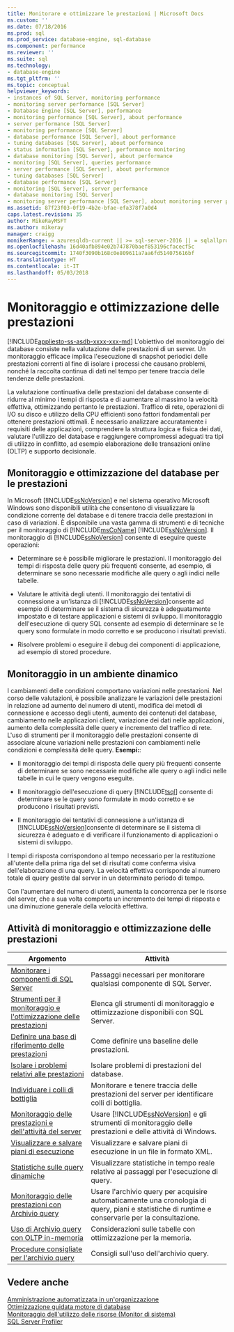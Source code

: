 ```yaml
---
title: Monitorare e ottimizzare le prestazioni | Microsoft Docs
ms.custom: ''
ms.date: 07/18/2016
ms.prod: sql
ms.prod_service: database-engine, sql-database
ms.component: performance
ms.reviewer: ''
ms.suite: sql
ms.technology:
- database-engine
ms.tgt_pltfrm: ''
ms.topic: conceptual
helpviewer_keywords:
- instances of SQL Server, monitoring performance
- monitoring server performance [SQL Server]
- Database Engine [SQL Server], performance
- monitoring performance [SQL Server], about performance
- server performance [SQL Server]
- monitoring performance [SQL Server]
- database performance [SQL Server], about performance
- tuning databases [SQL Server], about performance
- status information [SQL Server], performance monitoring
- database monitoring [SQL Server], about performance
- monitoring [SQL Server], queries performance
- server performance [SQL Server], about performance
- tuning databases [SQL Server]
- database performance [SQL Server]
- monitoring [SQL Server], server performance
- database monitoring [SQL Server]
- monitoring server performance [SQL Server], about monitoring server performance
ms.assetid: 87f23f03-0f19-4b2e-bfae-efa378f7a0d4
caps.latest.revision: 35
author: MikeRayMSFT
ms.author: mikeray
manager: craigg
monikerRange: = azuresqldb-current || >= sql-server-2016 || = sqlallproducts-allversions
ms.openlocfilehash: 16d40afb894e02b747870baef853196cfacecf5c
ms.sourcegitcommit: 1740f3090b168c0e809611a7aa6fd514075616bf
ms.translationtype: HT
ms.contentlocale: it-IT
ms.lasthandoff: 05/03/2018
---
```

# <a name="monitor-and-tune-for-performance"></a>Monitoraggio e ottimizzazione delle prestazioni
[!INCLUDE[appliesto-ss-asdb-xxxx-xxx-md](../../includes/appliesto-ss-asdb-xxxx-xxx-md.md)]
  L'obiettivo del monitoraggio dei database consiste nella valutazione delle prestazioni di un server. Un monitoraggio efficace implica l'esecuzione di snapshot periodici delle prestazioni correnti al fine di isolare i processi che causano problemi, nonché la raccolta continua di dati nel tempo per tenere traccia delle tendenze delle prestazioni.  
  
 La valutazione continuativa delle prestazioni del database consente di ridurre al minimo i tempi di risposta e di aumentare al massimo la velocità effettiva, ottimizzando pertanto le prestazioni. Traffico di rete, operazioni di I/O su disco e utilizzo della CPU efficienti sono fattori fondamentali per ottenere prestazioni ottimali. È necessario analizzare accuratamente i requisiti delle applicazioni, comprendere la struttura logica e fisica dei dati, valutare l'utilizzo del database e raggiungere compromessi adeguati tra tipi di utilizzo in conflitto, ad esempio elaborazione delle transazioni online (OLTP) e supporto decisionale.  
  
## <a name="monitoring-and-tuning-databases-for-performance"></a>Monitoraggio e ottimizzazione del database per le prestazioni  
 In Microsoft [!INCLUDE[ssNoVersion](../../includes/ssnoversion-md.md)] e nel sistema operativo Microsoft Windows sono disponibili utilità che consentono di visualizzare la condizione corrente del database e di tenere traccia delle prestazioni in caso di variazioni. È disponibile una vasta gamma di strumenti e di tecniche per il monitoraggio di [!INCLUDE[msCoName](../../includes/msconame-md.md)] [!INCLUDE[ssNoVersion](../../includes/ssnoversion-md.md)]. Il monitoraggio di [!INCLUDE[ssNoVersion](../../includes/ssnoversion-md.md)] consente di eseguire queste operazioni:  
  
-   Determinare se è possibile migliorare le prestazioni. Il monitoraggio dei tempi di risposta delle query più frequenti consente, ad esempio, di determinare se sono necessarie modifiche alle query o agli indici nelle tabelle.  
  
-   Valutare le attività degli utenti. Il monitoraggio dei tentativi di connessione a un'istanza di [!INCLUDE[ssNoVersion](../../includes/ssnoversion-md.md)]consente ad esempio di determinare se il sistema di sicurezza è adeguatamente impostato e di testare applicazioni e sistemi di sviluppo. Il monitoraggio dell'esecuzione di query SQL consente ad esempio di determinare se le query sono formulate in modo corretto e se producono i risultati previsti.  
  
-   Risolvere problemi o eseguire il debug dei componenti di applicazione, ad esempio di stored procedure.  
  
## <a name="monitoring-in-a-dynamic-environment"></a>Monitoraggio in un ambiente dinamico  
I cambiamenti delle condizioni comportano variazioni nelle prestazioni. Nel corso delle valutazioni, è possibile analizzare le variazioni delle prestazioni in relazione ad aumento del numero di utenti, modifica dei metodi di connessione e accesso degli utenti, aumento dei contenuti del database, cambiamento nelle applicazioni client, variazione dei dati nelle applicazioni, aumento della complessità delle query e incremento del traffico di rete. L'uso di strumenti per il monitoraggio delle prestazioni consente di associare alcune variazioni nelle prestazioni con cambiamenti nelle condizioni e complessità delle query. **Esempi:**:  
  
-   Il monitoraggio dei tempi di risposta delle query più frequenti consente di determinare se sono necessarie modifiche alle query o agli indici nelle tabelle in cui le query vengono eseguite.  
  
-   Il monitoraggio dell'esecuzione di query [!INCLUDE[tsql](../../includes/tsql-md.md)] consente di determinare se le query sono formulate in modo corretto e se producono i risultati previsti.  
  
-   Il monitoraggio dei tentativi di connessione a un'istanza di [!INCLUDE[ssNoVersion](../../includes/ssnoversion-md.md)]consente di determinare se il sistema di sicurezza è adeguato e di verificare il funzionamento di applicazioni o sistemi di sviluppo.  
  
 I tempi di risposta corrispondono al tempo necessario per la restituzione all'utente della prima riga del set di risultati come conferma visiva dell'elaborazione di una query. La velocità effettiva corrisponde al numero totale di query gestite dal server in un determinato periodo di tempo.  
  
 Con l'aumentare del numero di utenti, aumenta la concorrenza per le risorse del server, che a sua volta comporta un incremento dei tempi di risposta e una diminuzione generale della velocità effettiva.  
  
## <a name="monitoring-and-performance-tuning-tasks"></a>Attività di monitoraggio e ottimizzazione delle prestazioni  
  
|Argomento| Attività|  
|-----------|----------------------|  
|[Monitorare i componenti di SQL Server](../../relational-databases/performance/monitor-sql-server-components.md)|Passaggi necessari per monitorare qualsiasi componente di SQL Server.|  
|[Strumenti per il monitoraggio e l'ottimizzazione delle prestazioni](../../relational-databases/performance/performance-monitoring-and-tuning-tools.md)|Elenca gli strumenti di monitoraggio e ottimizzazione disponibili con SQL Server.|  
|[Definire una base di riferimento delle prestazioni](../../relational-databases/performance/establish-a-performance-baseline.md)|Come definire una baseline delle prestazioni.|  
|[Isolare i problemi relativi alle prestazioni](../../relational-databases/performance/isolate-performance-problems.md)|Isolare problemi di prestazioni del database.|  
|[Individuare i colli di bottiglia](../../relational-databases/performance/identify-bottlenecks.md)|Monitorare e tenere traccia delle prestazioni del server per identificare colli di bottiglia.|  
|[Monitoraggio delle prestazioni e dell'attività del server](../../relational-databases/performance/server-performance-and-activity-monitoring.md)|Usare [!INCLUDE[ssNoVersion](../../includes/ssnoversion-md.md)] e gli strumenti di monitoraggio delle prestazioni e delle attività di Windows.|  
|[Visualizzare e salvare piani di esecuzione](../../relational-databases/performance/display-and-save-execution-plans.md)|Visualizzare e salvare piani di esecuzione in un file in formato XML.|  
|[Statistiche sulle query dinamiche](../../relational-databases/performance/live-query-statistics.md)|Visualizzare statistiche in tempo reale relative ai passaggi per l'esecuzione di query.|  
|[Monitoraggio delle prestazioni con Archivio query](../../relational-databases/performance/monitoring-performance-by-using-the-query-store.md)|Usare l'archivio query per acquisire automaticamente una cronologia di query, piani e statistiche di runtime e conservarle per la consultazione.|  
|[Uso di Archivio query con OLTP in-memoria](../../relational-databases/performance/using-the-query-store-with-in-memory-oltp.md)|Considerazioni sulle tabelle con ottimizzazione per la memoria.|  
|[Procedure consigliate per l'archivio query](../../relational-databases/performance/best-practice-with-the-query-store.md)|Consigli sull'uso dell'archivio query.|  
  
## <a name="see-also"></a>Vedere anche  
 [Amministrazione automatizzata in un'organizzazione](http://msdn.microsoft.com/library/44d8365b-42bd-4955-b5b2-74a8a9f4a75f)   
 [Ottimizzazione guidata motore di database](../../relational-databases/performance/database-engine-tuning-advisor.md)   
 [Monitoraggio dell'utilizzo delle risorse &#40;Monitor di sistema&#41;](../../relational-databases/performance-monitor/monitor-resource-usage-system-monitor.md)   
 [SQL Server Profiler](../../tools/sql-server-profiler/sql-server-profiler.md)  
  
  
